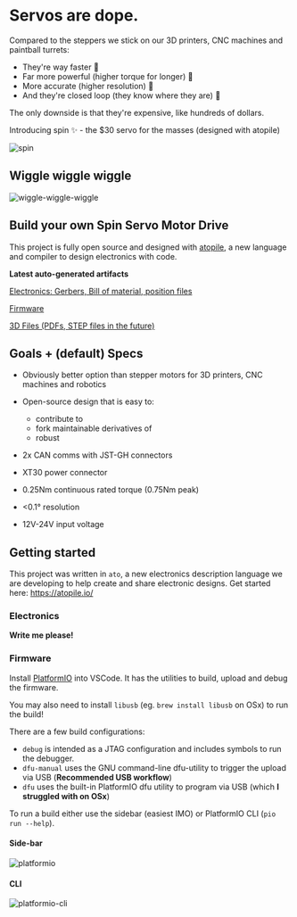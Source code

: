 # Servos are dope.

Compared to the steppers we stick on our 3D printers, CNC machines and paintball turrets:
 - They're way faster 🏃
 - Far more powerful (higher torque for longer) 💪
 - More accurate (higher resolution) 🎯
 - And they're closed loop (they know where they are) 🤖

The only downside is that they're expensive, like hundreds of dollars.

Introducing spin ✨ - the $30 servo for the masses (designed with atopile)

![spin](docs/showing-off-the-very-goods.jpg)

## Wiggle wiggle wiggle

![wiggle-wiggle-wiggle](docs/wiggle-wiggle-wiggle.gif)

## Build your own Spin Servo Motor Drive

This project is fully open source and designed with [atopile](https://github.com/atopile/atopile), a new language and compiler to design electronics with code.

**Latest auto-generated artifacts**

[Electronics: Gerbers, Bill of material, position files](https://atopile.s3.amazonaws.com/spin/electronics/electronics_build_artifacts.zip)

[Firmware](https://atopile.s3.amazonaws.com/spin/firmware/firmware_build_artifacts.zip)

[3D Files (PDFs, STEP files in the future)](https://atopile.s3.amazonaws.com/spin/mechanics/3D_files.zip)

## Goals + (default) Specs

- Obviously better option than stepper motors for 3D printers, CNC machines and robotics
- Open-source design that is easy to:
  - contribute to
  - fork maintainable derivatives of
  - robust

- 2x CAN comms with JST-GH connectors
- XT30 power connector
- 0.25Nm continuous rated torque (0.75Nm peak)
- <0.1° resolution
- 12V-24V input voltage

## Getting started

This project was written in `ato`, a new electronics description language we are developing to help create and share electronic designs. Get started here: https://atopile.io/

### Electronics

**Write me please!**

### Firmware

Install [PlatformIO](https://platformio.org/) into VSCode. It has the utilities to build, upload and debug the firmware.

You may also need to install `libusb` (eg. `brew install libusb` on OSx) to run the build!

There are a few build configurations:
- `debug` is intended as a JTAG configuration and includes symbols to run the debugger.
- `dfu-manual` uses the GNU command-line dfu-utility to trigger the upload via USB (**Recommended USB workflow**)
- `dfu` uses the built-in PlatformIO dfu utility to program via USB (which **I struggled with on OSx**)

To run a build either use the sidebar (easiest IMO) or PlatformIO CLI (`pio run --help`).

#### Side-bar

![platformio](docs/platoformio-build-and-upload.png)

#### CLI

![platformio-cli](docs/pio-cli-env.png)
